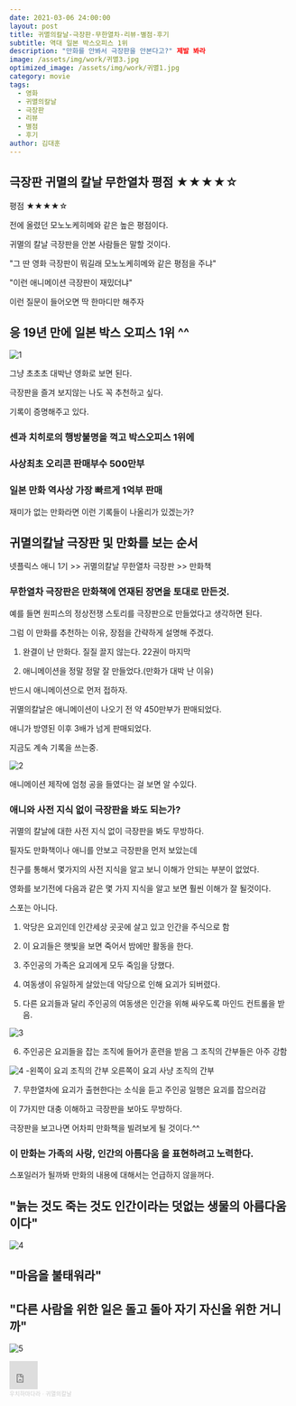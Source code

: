 ```yaml
---
date: 2021-03-06 24:00:00
layout: post
title: 귀멸의칼날-극장판-무한열차-리뷰-별점-후기
subtitle: 역대 일본 박스오피스 1위 
description: "만화를 안봐서 극장판을 안본다고?" 제발 봐라
image: /assets/img/work/귀멸3.jpg
optimized_image: /assets/img/work/귀멸1.jpg
category: movie
tags:
  - 영화
  - 귀멸의칼날
  - 극장판
  - 리뷰
  - 별점
  - 후기
author: 김대훈
---
```


## 극장판 귀멸의 칼날 무한열차 평점 ★★★★☆

평점 ★★★★☆

전에 올렸던 모노노케히메와 같은 높은 평점이다.

귀멸의 칼날 극장판을 안본 사람들은 말할 것이다.

"그 딴 영화 극장판이 뭐길래 모노노케히메와 같은 평점을 주냐"

"이런 애니메이션 극장판이 재밌더냐"

이런 질문이 들어오면 딱 한마디만 해주자

## 응 19년 만에 일본 박스 오피스 1위 ^^

![1](../assets/img/work/귀멸2.jpg)

그냥 초초초 대박난 영화로 보면 된다.

극장판을 즐겨 보지않는 나도 꼭 추천하고 싶다.

기록이 증명해주고 있다.

### 센과 치히로의 행방불명을 꺽고 박스오피스 1위에

### 사상최초 오리콘 판매부수 500만부

### 일본 만화 역사상 가장 빠르게 1억부 판매

재미가 없는 만화라면 이런 기록들이 나올리가 있겠는가?


## 귀멸의칼날 극장판 및 만화를 보는 순서

넷플릭스 애니 1기 >> 귀멸의칼날 무한열차 극장판 >> 만화책

### 무한열차 극장판은 만화책에 연재된 장면을 토대로 만든것.

예를 들면 원피스의 정상전쟁 스토리를 극장판으로 만들었다고 생각하면 된다.

그럼 이 만화를 추천하는 이유, 장점을 간략하게 설명해 주겠다.

1. 완결이 난 만화다. 질질 끌지 않는다. 22권이 마지막

2. 애니메이션을 정말 정말 잘 만들었다.(만화가 대박 난 이유)

반드시 애니메이션으로 먼저 접하자.

귀멸의칼날은 애니메이션이 나오기 전 약 450만부가 판매되었다.

애니가 방영된 이후 3배가 넘게 판매되었다.

지금도 계속 기록을 쓰는중.

![2](../assets/img/work/귀멸5.gif)

애니메이션 제작에 엄청 공을 들였다는 걸 보면 알 수있다.

### 애니와 사전 지식 없이 극장판을 봐도 되는가?

귀멸의 칼날에 대한 사전 지식 없이 극장판을 봐도 무방하다.

필자도 만화책이나 애니를 안보고 극장판을 먼저 보았는데

친구를 통해서 몇가지의 사전 지식을 알고 보니 이해가 안되는 부분이 없었다.

영화를 보기전에 다음과 같은 몇 가지 지식을 알고 보면 훨씬 이해가 잘 될것이다.

스포는 아니다.

1. 악당은 요괴인데 인간세상 곳곳에 살고 있고 인간을 주식으로 함

2. 이 요괴들은 햇빛을 보면 죽어서 밤에만 활동을 한다.

3. 주인공의 가족은 요괴에게 모두 죽임을 당했다.

4. 여동생이 유일하게 살았는데 악당으로 인해 요괴가 되버렸다.

5. 다른 요괴들과 달리 주인공의 여동생은 인간을 위해 싸우도록 마인드 컨트롤을 받음.

![3](../assets/img/work/귀멸6.jpg)


6. 주인공은 요괴들을 잡는 조직에 들어가 훈련을 받음 그 조직의 간부들은 아주 강함

![4](../assets/img/work/귀멸1.jpg)
-왼쪽이 요괴 조직의 간부 오른쪽이 요괴 사냥 조직의 간부

7. 무한열차에 요괴가 출현한다는 소식을 듣고 주인공 일행은 요괴를 잡으러감

이 7가지만 대충 이해하고 극장판을 보아도 무방하다.

극장판을 보고나면 어차피 만화책을 빌려보게 될 것이다.^^

### 이 만화는 가족의 사랑, 인간의 아름다움 을 표현하려고 노력한다.

스포일러가 될까봐 만화의 내용에 대해서는 언급하지 않을꺼다.



## "늙는 것도 죽는 것도 인간이라는 덧없는 생물의 아름다움 이다"
![4](../assets/img/work/귀멸3.jpg)
## "마음을 불태워라"



## "다른 사람을 위한 일은 돌고 돌아 자기 자신을 위한 거니까"
![5](../assets/img/work/귀멸7.jpg)




<iframe width="50" height="50" scrolling="no" frameborder="no" allow="autoplay" src="https://w.soundcloud.com/player/?url=https%3A//api.soundcloud.com/playlists/1220188381&color=%23ff5500&auto_play=true&hide_related=false&show_comments=true&show_user=true&show_reposts=false&show_teaser=true&visual=true"></iframe><div style="font-size: 10px; color: #cccccc;line-break: anywhere;word-break: normal;overflow: hidden;white-space: nowrap;text-overflow: ellipsis; font-family: Interstate,Lucida Grande,Lucida Sans Unicode,Lucida Sans,Garuda,Verdana,Tahoma,sans-serif;font-weight: 100;"><a href="https://soundcloud.com/yummunq8p768" title="우치하마다라" target="_blank" style="color: #cccccc; text-decoration: none;">우치하마다라</a> · <a href="https://soundcloud.com/yummunq8p768/sets/okurixlh7xzf" title="귀멸의칼날" target="_blank" style="color: #cccccc; text-decoration: none;">귀멸의칼날</a></div>